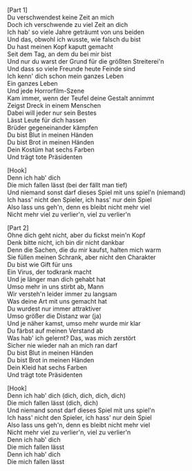 [Part 1]  
Du verschwendest keine Zeit an mich  
Doch ich verschwende zu viel Zeit an dich  
Ich hab' so viele Jahre geträumt von uns beiden  
Und das, obwohl ich wusste, wie falsch du bist  
Du hast meinen Kopf kaputt gemacht  
Seit dem Tag, an dem du bei mir bist  
Und nur du warst der Grund für die größten Streiterei'n  
Und dass so viele Freunde heute Feinde sind  
Ich kenn' dich schon mein ganzes Leben  
Ein ganzes Leben  
Und jede Horrorfilm-Szene  
Kam immer, wenn der Teufel deine Gestalt annimmt  
Zeigst Dreck in einem Menschen  
Dabei will jeder nur sein Bestes  
Lässt Leute für dich hassen  
Brüder gegeneinander kämpfen  
Du bist Blut in meinen Händen  
Du bist Brot in meinen Händen  
Dein Kostüm hat sechs Farben  
Und trägt tote Präsidenten  

[Hook]  
Denn ich hab' dich  
Die mich fallen lässt (bei der fällt man tief)  
Und niemand sonst darf dieses Spiel mit uns spiel'n (niemand)  
Ich hass' nicht den Spieler, ich hass' nur dein Spiel  
Also lass uns geh'n, denn es bleibt nicht mehr viel  
Nicht mehr viel zu verlier'n, viel zu verlier'n  

[Part 2]  
Ohne dich geht nicht, aber du fickst mein'n Kopf  
Denk bitte nicht, ich bin dir nicht dankbar  
Denn die Sachen, die du mir kaufst, halten mich warm  
Sie füllen meinen Schrank, aber nicht den Charakter  
Du bist wie Gift für uns  
Ein Virus, der todkrank macht  
Und je länger man dich gehabt hat  
Umso mehr in uns stirbt ab, Mann  
Wir versteh'n leider immer zu langsam  
Was deine Art mit uns gemacht hat  
Du wurdest nur immer attraktiver  
Umso größer die Distanz war (ja)  
Und je näher kamst, umso mehr wurde mir klar  
Du färbst auf meinen Verstand ab  
Was hab' ich gelernt? Das, was mich zerstört  
Sicher nie wieder nah an mich ran darf  
Du bist Blut in meinen Händen  
Du bist Brot in meinen Händen  
Dein Kleid hat sechs Farben  
Und trägt tote Präsidenten  

[Hook]  
Denn ich hab' dich (dich, dich, dich, dich)  
Die mich fallen lässt (dich, dich)  
Und niemand sonst darf dieses Spiel mit uns spiel'n  
Ich hass' nicht den Spieler, ich hass' nur dein Spiel  
Also lass uns geh'n, denn es bleibt nicht mehr viel  
Nicht mehr viel zu verlier'n, viel zu verlier'n  
Denn ich hab' dich  
Die mich fallen lässt  
Denn ich hab' dich  
Die mich fallen lässt  
